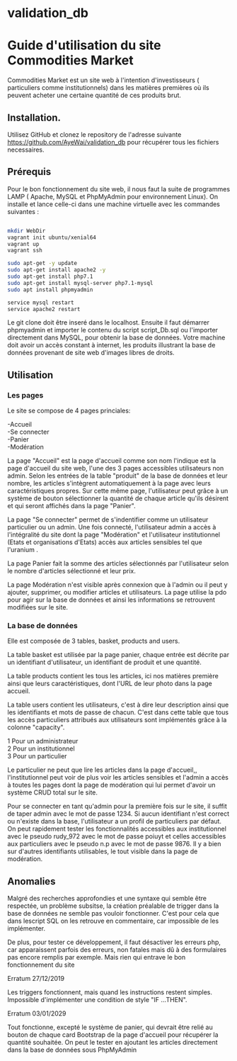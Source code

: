 # validation_db

# Guide d'utilisation du site Commodities Market

Commodities Market est un site web à l'intention d'investisseurs ( particuliers comme institutionnels) dans les matières premières où ils peuvent acheter une certaine quantité de ces produits brut.

## Installation.

Utilisez GitHub et clonez le repository de l'adresse suivante https://github.com/AyeWai/validation_db pour récupérer tous les fichiers necessaires.


## Prérequis

Pour le bon fonctionnement du site web, il nous faut la suite de programmes LAMP ( Apache, MySQL et PhpMyAdmin pour environnement Linux).
On installe et lance celle-ci dans une machine virtuelle avec les commandes suivantes :

```bash

mkdir WebDir
vagrant init ubuntu/xenial64
vagrant up
vagrant ssh

sudo apt-get -y update
sudo apt-get install apache2 -y
sudo apt-get install php7.1
sudo apt-get install mysql-server php7.1-mysql
sudo apt install phpmyadmin

service mysql restart
service apache2 restart

```
Le git clone doit être inseré dans le localhost. Ensuite il faut démarrer phpmyadmin et importer le contenu du script script_Db.sql ou l'importer directement dans MySQL, pour obtenir la base de données. 
Votre machine doit avoir un accès constant à internet, les produits illustrant la base de données provenant de site web d'images libres de droits.

## Utilisation

### Les pages

Le site se compose de 4 pages princiales:

-Accueil  
-Se connecter  
-Panier  
-Modération  

La page "Accueil" est la page d'accueil comme son nom l'indique est la page d'accueil du site web, l'une des 3 pages accessibles utilisateurs non admin. 
Selon les entrées de la table "produit" de la base de données et leur nombre, les articles s'intègrent automatiquement à la page avec leurs caractéristiques propres.
Sur cette même page, l'utilisateur peut grâce à un système de bouton sélectionner la quantité de chaque article qu'ils désirent et qui seront affichés dans la page "Panier".

La page "Se connecter" permet de s'indentifier comme un utilisateur particulier ou un admin. Une fois connecté, l'utilisateur admin a accès à l'intégralité du site dont la page "Modération" et l'utilisateur institutionnel (Etats et organisations d'Etats) accès aux articles sensibles tel que l'uranium .
    
La page Panier fait la somme des articles sélectionnés par l'utilisateur selon le nombre d'articles sélectionné et leur prix.

La page Modération n'est visible après connexion que à l'admin ou il peut y ajouter, supprimer, ou modifier articles et utilisateurs. La page utilise la pdo pour agir sur la base de données et ainsi les informations se retrouvent modifiées sur le site.

### La base de données

Elle est composée de 3 tables, basket, products and users.

La table basket est utilisée par la page panier, chaque entrée est décrite par un identifiant d'utilisateur, un identifiant de produit et une quantité.

La table products contient les tous les articles, ici nos matières première ainsi que leurs caractéristiques, dont l'URL de leur photo dans la page accueil.

La table users contient les utilisateurs, c'est à dire leur description ainsi que les identifiants et mots de passe de chacun.
C'est dans cette table que tous les accès particuliers attribués aux utilisateurs sont implémentés grâce à la colonne "capacity".

1   Pour un administrateur  
2   Pour un institutionnel  
3   Pour un particulier

Le particulier ne peut que lire les articles dans la page d'accueil,, l'institutionnel peut voir de plus voir les articles sensibles
et l'admin a accès à toutes les pages dont la page de modération qui lui permet d'avoir un système CRUD total sur le site.

Pour se connecter en tant qu'admin pour la première fois sur le site, il suffit de taper admin avec le mot de passe 1234. Si aucun identifiant n'est correct ou n'existe dans la base, l'utilisateur a un profil de particuliers par défaut.
On peut rapidement tester les fonctionnalités accessibles aux institutionnel avec le pseudo rudy_972 avec le mot de passe poiuyt et celles accessibles aux particuliers avec le pseudo n.p avec le mot de passe 9876.
Il y a bien sur d'autres identifiants utilisables, le tout visible dans la page de modération.


## Anomalies

Malgré des recherches approfondies et une syntaxe qui semble être respectée, un problème subsitse, la création préalable de trigger dans la base de données ne semble pas vouloir fonctionner. C'est pour cela que dans lescript SQL on les retrouve en commentaire, car impossible de les implémenter.

De plus, pour tester ce développement, il faut désactiver les erreurs php, car apparaissent parfois des erreurs, non fatales mais dû à des formulaires pas encore remplis par exemple. Mais rien qui entrave le bon fonctionnement du site

Erratum 27/12/2019

Les triggers fonctionnent, mais quand les instructions restent simples. Impossible d'implémenter une condition de style "IF ...THEN".

Erratum 03/01/2029

Tout fonctionne, excepté le système de panier, qui devrait être relié au bouton de chaque card Bootstrap de la page d'accueil pour récupérer la quantité souhaitée. On peut le tester en ajoutant les articles directement dans la base de données sous PhpMyAdmin





